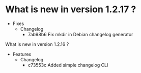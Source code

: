 # What is new in version 1.2.17 ?

  * Fixes
    * Changelog
      * 7ab98b6 Fix mkdir in Debian changelog generator

What is new in version 1.2.16 ?

  * Features
    * Changelog
      * c73553c Added simple changelog CLI
